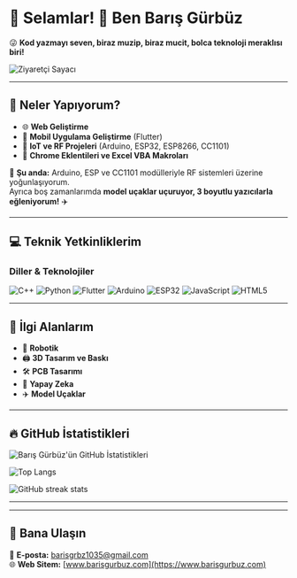 # 🚀 Selamlar! 👋 Ben Barış Gürbüz

😜 **Kod yazmayı seven, biraz muzip, biraz mucit, bolca teknoloji meraklısı biri!**  

![Ziyaretçi Sayacı](https://komarev.com/ghpvc/?username=barisgrbz&label=Ziyaretçi%20Sayısı&color=brightgreen)

---

## 🚀 **Neler Yapıyorum?**
- 🌐 **Web Geliştirme**
- 📱 **Mobil Uygulama Geliştirme** (Flutter)
- 📡 **IoT ve RF Projeleri** (Arduino, ESP32, ESP8266, CC1101)
- 🧩 **Chrome Eklentileri ve Excel VBA Makroları**

🔧 **Şu anda:** Arduino, ESP ve CC1101 modülleriyle RF sistemleri üzerine yoğunlaşıyorum.  
Ayrıca boş zamanlarımda **model uçaklar uçuruyor, 3 boyutlu yazıcılarla eğleniyorum!** ✈️

---

## 💻 **Teknik Yetkinliklerim**
### **Diller & Teknolojiler**
![C++](https://img.shields.io/badge/C%2B%2B-00599C?style=for-the-badge&logo=c%2B%2B&logoColor=white)
![Python](https://img.shields.io/badge/Python-3776AB?style=for-the-badge&logo=python&logoColor=white)
![Flutter](https://img.shields.io/badge/Flutter-02569B?style=for-the-badge&logo=flutter&logoColor=white)
![Arduino](https://img.shields.io/badge/Arduino-00979D?style=for-the-badge&logo=arduino&logoColor=white)
![ESP32](https://img.shields.io/badge/ESP32-black?style=for-the-badge&logo=esp8266&logoColor=white)
![JavaScript](https://img.shields.io/badge/JavaScript-F7DF1E?style=for-the-badge&logo=javascript&logoColor=black)
![HTML5](https://img.shields.io/badge/HTML5-E34F26?style=for-the-badge&logo=html5&logoColor=white)

---

## 🎯 **İlgi Alanlarım**
- 🤖 **Robotik**
- 🖨️ **3D Tasarım ve Baskı**
- 🛠️ **PCB Tasarımı**
- 🧠 **Yapay Zeka**
- ✈️ **Model Uçaklar**

---

## 🔥 **GitHub İstatistikleri**
![Barış Gürbüz'ün GitHub İstatistikleri](https://github-readme-stats.vercel.app/api?username=barisgrbz&show_icons=true&theme=radical)

![Top Langs](https://github-readme-stats.vercel.app/api/top-langs/?username=barisgrbz&layout=compact&theme=dark)

![GitHub streak stats](https://github-readme-streak-stats.herokuapp.com/?user=barisgrbz&theme=dark)

---


---

## 📢 **Bana Ulaşın**
📧 **E-posta:** [barisgrbz1035@gmail.com](mailto:barisgrbz1035@gmail.com)  
🌐 **Web Sitem:** [www.barisgurbuz.com](https://www.barisgurbuz.com)  
